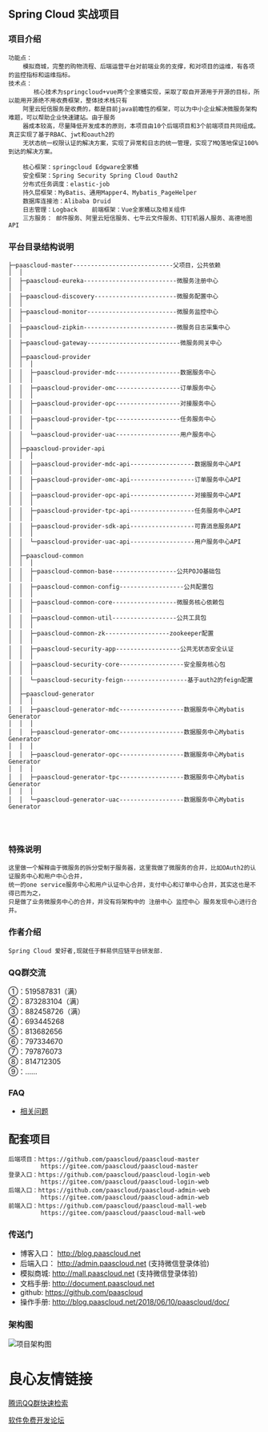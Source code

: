 ## Spring Cloud 实战项目

### 项目介绍
```
功能点：
    模拟商城，完整的购物流程、后端运营平台对前端业务的支撑，和对项目的运维，有各项的监控指标和运维指标。
技术点：
       核心技术为springcloud+vue两个全家桶实现，采取了取自开源用于开源的目标，所以能用开源绝不用收费框架，整体技术栈只有
    阿里云短信服务是收费的，都是目前java前瞻性的框架，可以为中小企业解决微服务架构难题，可以帮助企业快速建站。由于服务
    器成本较高，尽量降低开发成本的原则，本项目由10个后端项目和3个前端项目共同组成。真正实现了基于RBAC、jwt和oauth2的
    无状态统一权限认证的解决方案，实现了异常和日志的统一管理，实现了MQ落地保证100%到达的解决方案。
	
	核心框架：springcloud Edgware全家桶
	安全框架：Spring Security Spring Cloud Oauth2
	分布式任务调度：elastic-job
	持久层框架：MyBatis、通用Mapper4、Mybatis_PageHelper
	数据库连接池：Alibaba Druid
	日志管理：Logback	前端框架：Vue全家桶以及相关组件
	三方服务： 邮件服务、阿里云短信服务、七牛云文件服务、钉钉机器人服务、高德地图API
```
### 平台目录结构说明


```
├─paascloud-master----------------------------父项目，公共依赖
│  │
│  ├─paascloud-eureka--------------------------微服务注册中心
│  │
│  ├─paascloud-discovery-----------------------微服务配置中心
│  │
│  ├─paascloud-monitor-------------------------微服务监控中心
│  │
│  ├─paascloud-zipkin--------------------------微服务日志采集中心
│  │
│  ├─paascloud-gateway--------------------------微服务网关中心
│  │
│  ├─paascloud-provider
│  │  │
│  │  ├─paascloud-provider-mdc------------------数据服务中心
│  │  │
│  │  ├─paascloud-provider-omc------------------订单服务中心
│  │  │
│  │  ├─paascloud-provider-opc------------------对接服务中心
│  │  │
│  │  ├─paascloud-provider-tpc------------------任务服务中心
│  │  │
│  │  └─paascloud-provider-uac------------------用户服务中心
│  │
│  ├─paascloud-provider-api
│  │  │
│  │  ├─paascloud-provider-mdc-api------------------数据服务中心API
│  │  │
│  │  ├─paascloud-provider-omc-api------------------订单服务中心API
│  │  │
│  │  ├─paascloud-provider-opc-api------------------对接服务中心API
│  │  │
│  │  ├─paascloud-provider-tpc-api------------------任务服务中心API
│  │  │
│  │  ├─paascloud-provider-sdk-api------------------可靠消息服务API
│  │  │
│  │  └─paascloud-provider-uac-api------------------用户服务中心API
│  │
│  ├─paascloud-common
│  │  │
│  │  ├─paascloud-common-base------------------公共POJO基础包
│  │  │
│  │  ├─paascloud-common-config------------------公共配置包
│  │  │
│  │  ├─paascloud-common-core------------------微服务核心依赖包
│  │  │
│  │  ├─paascloud-common-util------------------公共工具包
│  │  │
│  │  ├─paascloud-common-zk------------------zookeeper配置
│  │  │
│  │  ├─paascloud-security-app------------------公共无状态安全认证
│  │  │
│  │  ├─paascloud-security-core------------------安全服务核心包
│  │  │
│  │  └─paascloud-security-feign------------------基于auth2的feign配置
│  │
│  ├─paascloud-generator
│  │  │
│  │  ├─paascloud-generator-mdc------------------数据服务中心Mybatis Generator
│  │  │
│  │  ├─paascloud-generator-omc------------------数据服务中心Mybatis Generator
│  │  │
│  │  ├─paascloud-generator-opc------------------数据服务中心Mybatis Generator
│  │  │
│  │  ├─paascloud-generator-tpc------------------数据服务中心Mybatis Generator
│  │  │
│  │  └─paascloud-generator-uac------------------数据服务中心Mybatis Generator




```


### 特殊说明


```
这里做一个解释由于微服务的拆分受制于服务器，这里我做了微服务的合并，比如OAuth2的认证服务中心和用户中心合并，
统一的one service服务中心和用户认证中心合并，支付中心和订单中心合并，其实这也是不得已而为之，
只是做了业务微服务中心的合并，并没有将架构中的 注册中心 监控中心 服务发现中心进行合并。
```


### 作者介绍

```
Spring Cloud 爱好者,现就任于鲜易供应链平台研发部.
```

### QQ群交流
 ①：519587831（满）  
 ②：873283104（满）  
 ③：882458726（满）  
 ④：693445268    
 ⑤：813682656    
 ⑥：797334670    
 ⑦：797876073    
 ⑧：814712305    
 ⑨：……    

### FAQ
* [相关问题](https://github.com/paascloud/paascloud-master/wiki/%E5%B8%B8%E8%A7%81%E9%97%AE%E9%A2%98)

## 配套项目

```
后端项目：https://github.com/paascloud/paascloud-master 
         https://gitee.com/paascloud/paascloud-master
登录入口：https://github.com/paascloud/paascloud-login-web
         https://gitee.com/paascloud/paascloud-login-web
后端入口：https://github.com/paascloud/paascloud-admin-web
         https://gitee.com/paascloud/paascloud-admin-web
前端入口：https://github.com/paascloud/paascloud-mall-web
         https://gitee.com/paascloud/paascloud-mall-web
```

### 传送门
- 博客入口： http://blog.paascloud.net
- 后端入口： http://admin.paascloud.net (支持微信登录体验)
- 模拟商城: http://mall.paascloud.net (支持微信登录体验)
- 文档手册: http://document.paascloud.net
- github: https://github.com/paascloud
- 操作手册: http://blog.paascloud.net/2018/06/10/paascloud/doc/

### 架构图

![项目架构图](http://img.paascloud.net/paascloud/doc/paascloud-project.png)








 # 良心友情链接

[腾讯QQ群快速检索](http://u.720life.cn/s/8cf73f7c)

[软件免费开发论坛](http://u.720life.cn/s/bbb01dc0)